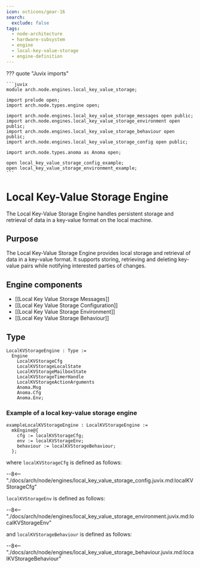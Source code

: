 ```yaml
---
icon: octicons/gear-16
search:
  exclude: false
tags:
  - node-architecture
  - hardware-subsystem
  - engine
  - local-key-value-storage
  - engine-definition
---
```


??? quote "Juvix imports"

    ```juvix
    module arch.node.engines.local_key_value_storage;

    import prelude open;
    import arch.node.types.engine open;

    import arch.node.engines.local_key_value_storage_messages open public;
    import arch.node.engines.local_key_value_storage_environment open public;
    import arch.node.engines.local_key_value_storage_behaviour open public;
    import arch.node.engines.local_key_value_storage_config open public;

    import arch.node.types.anoma as Anoma open;

    open local_key_value_storage_config_example;
    open local_key_value_storage_environment_example;
    ```

# Local Key-Value Storage Engine

The Local Key-Value Storage Engine handles persistent storage
and retrieval of data in a key-value format on the local machine.

## Purpose

The Local Key-Value Storage Engine provides local storage and retrieval of
data in a key-value format. It supports storing, retrieving and
deleting key-value pairs while notifying interested parties of changes.

## Engine components

- [[Local Key Value Storage Messages]]
- [[Local Key Value Storage Configuration]]
- [[Local Key Value Storage Environment]]
- [[Local Key Value Storage Behaviour]]

## Type

<!-- --8<-- [start:LocalKVStorageEngine] -->
```juvix
LocalKVStorageEngine : Type :=
  Engine
    LocalKVStorageCfg
    LocalKVStorageLocalState
    LocalKVStorageMailboxState
    LocalKVStorageTimerHandle
    LocalKVStorageActionArguments
    Anoma.Msg
    Anoma.Cfg
    Anoma.Env;
```
<!-- --8<-- [end:LocalKVStorageEngine] -->

### Example of a local key-value storage engine

<!-- --8<-- [start:exampleLocalKVStorageEngine] -->
```juvix
exampleLocalKVStorageEngine : LocalKVStorageEngine :=
  mkEngine@{
    cfg := localKVStorageCfg;
    env := localKVStorageEnv;
    behaviour := localKVStorageBehaviour;
  };
```
<!-- --8<-- [end:exampleLocalKVStorageEngine] -->

where `localKVStorageCfg` is defined as follows:

--8<-- "./docs/arch/node/engines/local_key_value_storage_config.juvix.md:localKVStorageCfg"

`localKVStorageEnv` is defined as follows:

--8<-- "./docs/arch/node/engines/local_key_value_storage_environment.juvix.md:localKVStorageEnv"

and `localKVStorageBehaviour` is defined as follows:

--8<-- "./docs/arch/node/engines/local_key_value_storage_behaviour.juvix.md:localKVStorageBehaviour"